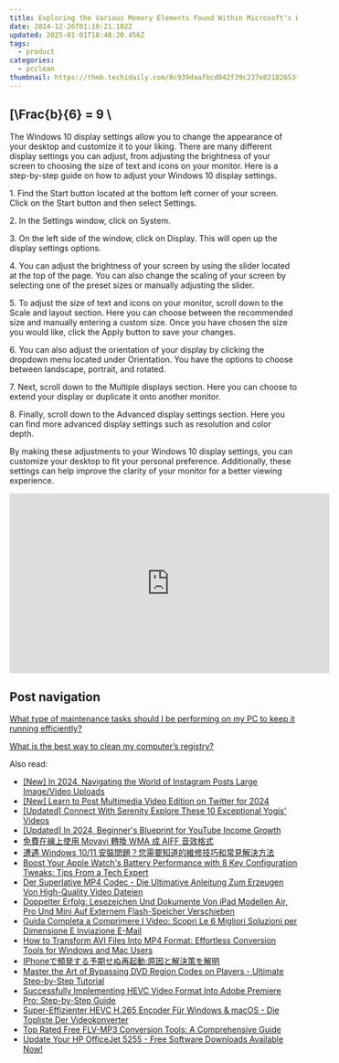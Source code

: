 ```yaml
---
title: Exploring the Various Memory Elements Found Within Microsoft's Windows Operating System - An Insight by YL Computing
date: 2024-12-26T01:10:21.102Z
updated: 2025-01-01T18:48:20.456Z
tags:
  - product
categories:
  - pcclean
thumbnail: https://thmb.techidaily.com/8c939daafbcd042f39c237e82182653fc156f3f064bef6cc6988deae36a1c0c9.jpg
---
```


## \[\Frac{b}{6} = 9 \

The Windows 10 display settings allow you to change the appearance of your desktop and customize it to your liking. There are many different display settings you can adjust, from adjusting the brightness of your screen to choosing the size of text and icons on your monitor. Here is a step-by-step guide on how to adjust your Windows 10 display settings. 

1\. Find the Start button located at the bottom left corner of your screen. Click on the Start button and then select Settings.

2\. In the Settings window, click on System.

3\. On the left side of the window, click on Display. This will open up the display settings options. 

4\. You can adjust the brightness of your screen by using the slider located at the top of the page. You can also change the scaling of your screen by selecting one of the preset sizes or manually adjusting the slider.

5\. To adjust the size of text and icons on your monitor, scroll down to the Scale and layout section. Here you can choose between the recommended size and manually entering a custom size. Once you have chosen the size you would like, click the Apply button to save your changes.

6\. You can also adjust the orientation of your display by clicking the dropdown menu located under Orientation. You have the options to choose between landscape, portrait, and rotated.

7\. Next, scroll down to the Multiple displays section. Here you can choose to extend your display or duplicate it onto another monitor.

8\. Finally, scroll down to the Advanced display settings section. Here you can find more advanced display settings such as resolution and color depth. 

By making these adjustments to your Windows 10 display settings, you can customize your desktop to fit your personal preference. Additionally, these settings can help improve the clarity of your monitor for a better viewing experience.

<!-- affiliate ads begin -->
<iframe width="560" height="315" src="https://www.youtube.com/embed/GBWcw6rXIdg?si=Tlue44bW-bPA4tH9" title="YouTube video player" frameborder="0" allow="accelerometer; autoplay; clipboard-write; encrypted-media; gyroscope; picture-in-picture; web-share" referrerpolicy="strict-origin-when-cross-origin" allowfullscreen></iframe>
<!-- affiliate ads end -->

## Post navigation

[What type of maintenance tasks should I be performing on my PC to keep it running efficiently?](https://tools.techidaily.com/pcclean/products/)

[What is the best way to clean my computer’s registry?](https://tools.techidaily.com/pcclean/products/)

<ins class="adsbygoogle"
     style="display:block"
     data-ad-format="autorelaxed"
     data-ad-client="ca-pub-7571918770474297"
     data-ad-slot="1223367746"></ins>

<ins class="adsbygoogle"
     style="display:block"
     data-ad-client="ca-pub-7571918770474297"
     data-ad-slot="8358498916"
     data-ad-format="auto"
     data-full-width-responsive="true"></ins>

<span class="atpl-alsoreadstyle">Also read:</span>
<div><ul>
<li><a href="https://instagram-video-files.techidaily.com/new-in-2024-navigating-the-world-of-instagram-posts-large-imagevideo-uploads/"><u>[New] In 2024, Navigating the World of Instagram Posts Large Image/Video Uploads</u></a></li>
<li><a href="https://twitter-videos.techidaily.com/new-learn-to-post-multimedia-video-edition-on-twitter-for-2024/"><u>[New] Learn to Post Multimedia Video Edition on Twitter for 2024</u></a></li>
<li><a href="https://youtube-zero.techidaily.com/ed-connect-with-serenity-explore-these-10-exceptional-yogis-videos/"><u>[Updated] Connect With Serenity Explore These 10 Exceptional Yogis' Videos</u></a></li>
<li><a href="https://youtube-web.techidaily.com/ed-in-2024-beginners-blueprint-for-youtube-income-growth/"><u>[Updated] In 2024, Beginner's Blueprint for YouTube Income Growth</u></a></li>
<li><a href="https://some-guidance.techidaily.com/1726224580009-movavi-wma-aiff/"><u>免費在線上使用 Movavi 轉換 WMA 成 AIFF 音效格式</u></a></li>
<li><a href="https://discover-amazing.techidaily.com/1725286227758-windows-1011/"><u>遭遇 Windows 10/11 安裝問題？您需要知道的維修技巧和常見解決方法</u></a></li>
<li><a href="https://tech-renaissance.techidaily.com/boost-your-apple-watchs-battery-performance-with-8-key-configuration-tweaks-tips-from-a-tech-expert/"><u>Boost Your Apple Watch's Battery Performance with 8 Key Configuration Tweaks: Tips From a Tech Expert</u></a></li>
<li><a href="https://discover-amazing.techidaily.com/der-superlative-mp4-codec-die-ultimative-anleitung-zum-erzeugen-von-high-quality-video-dateien/"><u>Der Superlative MP4 Codec - Die Ultimative Anleitung Zum Erzeugen Von High-Quality Video Dateien</u></a></li>
<li><a href="https://fox-tls.techidaily.com/doppelter-erfolg-lesezeichen-und-dokumente-von-ipad-modellen-air-pro-und-mini-auf-externem-flash-speicher-verschieben/"><u>Doppelter Erfolg: Lesezeichen Und Dokumente Von iPad Modellen Air, Pro Und Mini Auf Externem Flash-Speicher Verschieben</u></a></li>
<li><a href="https://discover-amazing.techidaily.com/guida-completa-a-comprimere-i-video-scopri-le-6-migliori-soluzioni-per-dimensione-e-inviazione-e-mail/"><u>Guida Completa a Comprimere I Video: Scopri Le 6 Migliori Soluzioni per Dimensione E Inviazione E-Mail</u></a></li>
<li><a href="https://discover-amazing.techidaily.com/how-to-transform-avi-files-into-mp4-format-effortless-conversion-tools-for-windows-and-mac-users/"><u>How to Transform AVI Files Into MP4 Format: Effortless Conversion Tools for Windows and Mac Users</u></a></li>
<li><a href="https://eaxpv-info.techidaily.com/1725287731193-iphone/"><u>IPhoneで頻発する予期せぬ再起動:原因と解決策を解明</u></a></li>
<li><a href="https://discover-amazing.techidaily.com/master-the-art-of-bypassing-dvd-region-codes-on-players-ultimate-step-by-step-tutorial/"><u>Master the Art of Bypassing DVD Region Codes on Players - Ultimate Step-by-Step Tutorial</u></a></li>
<li><a href="https://discover-amazing.techidaily.com/successfully-implementing-hevc-video-format-into-adobe-premiere-pro-step-by-step-guide/"><u>Successfully Implementing HEVC Video Format Into Adobe Premiere Pro: Step-by-Step Guide</u></a></li>
<li><a href="https://discover-amazing.techidaily.com/super-effizienter-hevc-h265-encoder-fur-windows-and-macos-die-topliste-der-videokonverter/"><u>Super-Effizienter HEVC H.265 Encoder Für Windows & macOS - Die Topliste Der Videokonverter</u></a></li>
<li><a href="https://discover-amazing.techidaily.com/top-rated-free-flv-mp3-conversion-tools-a-comprehensive-guide/"><u>Top Rated Free FLV-MP3 Conversion Tools: A Comprehensive Guide</u></a></li>
<li><a href="https://driver-download.techidaily.com/update-your-hp-officejet-5255-free-software-downloads-available-now/"><u>Update Your HP OfficeJet 5255 - Free Software Downloads Available Now!</u></a></li>
</ul></div>

